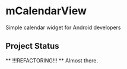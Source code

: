 # mCalendarView
Simple calendar widget for Android developers
## Project Status
** !!!REFACTORING!!! **
Almost there.
